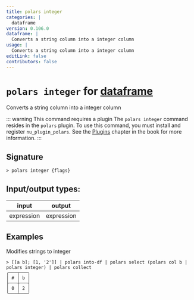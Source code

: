 ```yaml
---
title: polars integer
categories: |
  dataframe
version: 0.106.0
dataframe: |
  Converts a string column into a integer column
usage: |
  Converts a string column into a integer column
editLink: false
contributors: false
---
```

<!-- This file is automatically generated. Please edit the command in https://github.com/nushell/nushell instead. -->

# `polars integer` for [dataframe](/commands/categories/dataframe.md)

<div class='command-title'>Converts a string column into a integer column</div>

::: warning This command requires a plugin
The `polars integer` command resides in the `polars` plugin.
To use this command, you must install and register `nu_plugin_polars`.
See the [Plugins](/book/plugins.html) chapter in the book for more information.
:::


## Signature

```> polars integer {flags} ```


## Input/output types:

| input      | output     |
| ---------- | ---------- |
| expression | expression |
## Examples

Modifies strings to integer
```nu
> [[a b]; [1, '2']] | polars into-df | polars select (polars col b | polars integer) | polars collect
╭───┬───╮
│ # │ b │
├───┼───┤
│ 0 │ 2 │
╰───┴───╯

```
